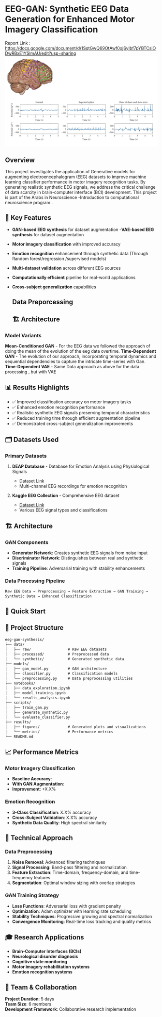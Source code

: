 # EEG-GAN: Synthetic EEG Data Generation for Enhanced Motor Imagery Classification
Report Link :  https://docs.google.com/document/d/1SqtGwQ69OtAwf0ojSyIbf7pYBTCsiODwRBxE1YSImAU/edit?usp=sharing
![EEG Sample](stuff/eeg.jpg)

## Overview

This project investigates the application of Generative models for augmenting electroencephalogram (EEG) datasets to improve machine learning classifier performance in motor imagery recognition tasks. By generating realistic synthetic EEG signals, we address the critical challenge of data scarcity in brain-computer interface (BCI) development.
This project is part of the Arabs in Neuroscience -Introduction to computational neuroscience program .

## 🎯 Key Features

- **GAN-based EEG synthesis** for dataset augmentation
-**VAE-based EEG synthesis** for dataset augmentation
- **Motor imagery classification** with improved accuracy
- **Emotion recognition** enhancement through synthetic data (Through Random forest/regression /supervised models)
- **Multi-dataset validation** across different EEG sources
- **Computationally efficient** pipeline for real-world applications
- **Cross-subject generalization** capabilities
  ## Data Preporcessing
  
  ## 🏗️ Architecture
### Model Variants
**Mean-Conditioned GAN** - For the EEG data we followed the approach of doing the mean of the evolution of the eeg data overtime.
**Time-Dependent GAN** - The evolution of our approach, incorporating temporal dynamics and sequential dependencies to capture the intricate time-series with Gan.
**Time-Dependent VAE** - Same Data approach as above for the data processing , but with VAE



## 📊 Results Highlights

- ✅ Improved classification accuracy on motor imagery tasks
- ✅ Enhanced emotion recognition performance 
- ✅ Realistic synthetic EEG signals preserving temporal characteristics
- ✅ Reduced training time through efficient augmentation pipeline
- ✅ Demonstrated cross-subject generalization improvements

## 🗂️ Datasets Used

### Primary Datasets
1. **DEAP Database** - Database for Emotion Analysis using Physiological Signals
   - [Dataset Link](https://www.eecs.qmul.ac.uk/mmv/datasets/deap/)
   - Multi-channel EEG recordings for emotion recognition

2. **Kaggle EEG Collection** - Comprehensive EEG dataset
   - [Dataset Link](https://www.kaggle.com/datasets/jbouv27/eeg)
   - Various EEG signal types and classifications

## 🏗️ Architecture

### GAN Components
- **Generator Network**: Creates synthetic EEG signals from noise input
- **Discriminator Network**: Distinguishes between real and synthetic signals
- **Training Pipeline**: Adversarial training with stability enhancements

### Data Processing Pipeline
```
Raw EEG Data → Preprocessing → Feature Extraction → GAN Training → Synthetic Data → Enhanced Classification
```

## 🚀 Quick Start





## 📁 Project Structure

```
eeg-gan-synthesis/
├── data/
│   ├── raw/                 # Raw EEG datasets
│   ├── processed/           # Preprocessed data
│   └── synthetic/           # Generated synthetic data
├── models/
│   ├── gan_model.py         # GAN architecture
│   ├── classifier.py        # Classification models
│   └── preprocessing.py     # Data preprocessing utilities
├── notebooks/
│   ├── data_exploration.ipynb
│   ├── model_training.ipynb
│   └── results_analysis.ipynb
├── scripts/
│   ├── train_gan.py
│   ├── generate_synthetic.py
│   └── evaluate_classifier.py
├── results/
│   ├── figures/             # Generated plots and visualizations
│   └── metrics/             # Performance metrics
└── README.md
```

## 📈 Performance Metrics

### Motor Imagery Classification
- **Baseline Accuracy**: 
- **With GAN Augmentation**: 
- **Improvement**: +X.X%

### Emotion Recognition
- **3-Class Classification**: X.X% accuracy
- **Cross-Subject Validation**: X.X% accuracy
- **Synthetic Data Quality**: High spectral similarity

## 🔬 Technical Approach

### Data Preprocessing
1. **Noise Removal**: Advanced filtering techniques
2. **Signal Processing**: Band-pass filtering and normalization
3. **Feature Extraction**: Time-domain, frequency-domain, and time-frequency features
4. **Segmentation**: Optimal window sizing with overlap strategies

### GAN Training Strategy
- **Loss Functions**: Adversarial loss with gradient penalty
- **Optimization**: Adam optimizer with learning rate scheduling
- **Stability Techniques**: Progressive growing and spectral normalization
- **Convergence Monitoring**: Real-time loss tracking and quality metrics

## 🎓 Research Applications

- **Brain-Computer Interfaces (BCIs)**
- **Neurological disorder diagnosis**
- **Cognitive state monitoring**
- **Motor imagery rehabilitation systems**
- **Emotion recognition systems**

## 👥 Team & Collaboration

**Project Duration**: 5 days  
**Team Size**: 6 members  
**Development Framework**: Collaborative research implementation






